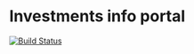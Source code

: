 # Investments info portal
[![Build Status](https://travis-ci.org/v0d1ch/investments-info.svg?branch=master)](https://travis-ci.org/v0d1ch/investments-info)
